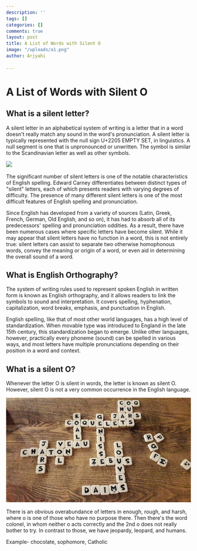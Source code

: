 ```yaml
---
description: ''
tags: []
categories: []
comments: true
layout: post
title: A List of Words with Silent O
image: "/uploads/a1.png"
author: Arjyahi

---
```

# **A List of Words with Silent O**

## **What is a silent letter?**

A silent letter in an alphabetical system of writing is a letter that in a word doesn't really match any sound in the word's pronunciation. A silent letter is typically represented with the null sign U+2205 EMPTY SET, in linguistics. A null segment is one that is unpronounced or unwritten. The symbol is similar to the Scandinavian letter as well as other symbols.

![](/uploads/pexels-kevin-malik-8762816.jpg)

The significant number of silent letters is one of the notable characteristics of English spelling. Edward Carney differentiates between distinct types of "silent" letters, each of which presents readers with varying degrees of difficulty. The presence of many different silent letters is one of the most difficult features of English spelling and pronunciation.

Since English has developed from a variety of sources (Latin, Greek, French, German, Old English, and so on), it has had to absorb all of its predecessors' spelling and pronunciation oddities. As a result, there have been numerous cases where specific letters have become silent. While it may appear that silent letters have no function in a word, this is not entirely true: silent letters can assist to separate two otherwise homophonous words, convey the meaning or origin of a word, or even aid in determining the overall sound of a word.

## **What is English Orthography?**

The system of writing rules used to represent spoken English in written form is known as English orthography, and it allows readers to link the symbols to sound and interpretation. It covers spelling, hyphenation, capitalization, word breaks, emphasis, and punctuation in English.

English spelling, like that of most other world languages, has a high level of standardization. When movable type was introduced to England in the late 15th century, this standardization began to emerge. Unlike other languages, however, practically every phoneme (sound) can be spelled in various ways, and most letters have multiple pronunciations depending on their position in a word and context.

## **What is a silent O?**

Whenever the letter O is silent in words, the letter is known as silent O. However, silent O is not a very common occurrence in the English language.

![](/uploads/article-2.jpg)

There is an obvious overabundance of letters in enough, rough, and harsh, where o is one of those who have no purpose there. Then there's the word colonel, in whom neither o acts correctly and the 2nd o does not really bother to try. In contrast to those, we have jeopardy, leopard, and humans.

Example- chocolate, sophomore, Catholic